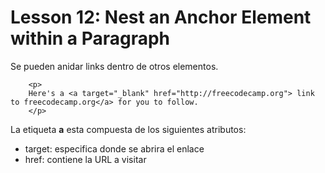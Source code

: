 # Lesson 12: Nest an Anchor Element within a Paragraph

Se pueden anidar links dentro de otros elementos.
~~~
    <p>
    Here's a <a target="_blank" href="http://freecodecamp.org"> link to freecodecamp.org</a> for you to follow.
    </p>
~~~

La etiqueta __a__ esta compuesta de los siguientes atributos:
+ target: especifica donde se abrira el enlace
+ href: contiene la URL a visitar

